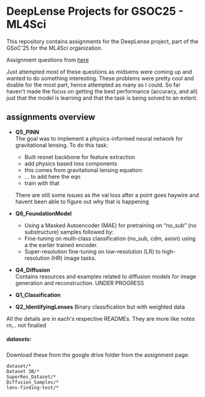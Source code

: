 # DeepLense Projects for GSOC25 - ML4Sci

This repository contains assignments for the DeepLense project, part of the GSoC'25 for the ML4Sci organization. 

Assignment questions from [here](https://docs.google.com/document/d/1a-5JiHph3K59gV3-kEZWzKYTFMvDeYiJvoE0U2I4x0w/edit?usp=sharing)


Just attempted most of these questions as midsems were coming up and wanted to do something interesting. These problems were pretty cool and doable for the most part, hence attempted as many as I could. So far haven't made the focus on getting the best performance (accuracy, and all) just that the model is learning and that the task is being solved to an extent.

## assignments overview

- **Q5_PINN**  
    The goal was to implement a physics-informed neural network for gravitational lensing. 
    To do this task:
    - Built resnet backbone for feature extraction
    - add physics based loss components
    - this comes from gravitational lensing equation:
    - ... to add here the eqn
    - train with that

    There are still some issues as the val loss after a point goes haywire and havent been able to figure out why that is happening

- **Q6_FoundationModel**  
    - Using a Masked Autoencoder (MAE) for pretraining on “no_sub” (no substructure) samples followed by:
    - Fine-tuning on multi-class classification (no_sub, cdm, axion) using a the earlier trained encoder.
    - Super-resolution fine-tuning on low-resolution (LR) to high-resolution (HR) image tasks.
    
- **Q4_Diffusion**  
    Contains resources and examples related to diffusion models for image generation and reconstruction.
    UNDER PROGRESS

- **Q1_Classification**

- **Q2_IdentifyingLenses**
    Binary classification but with weighted data



All the details are in each's respective READMEs. They are more like notes rn,.. not finalied


##### datasets:
Download these from the google drive folder from the assignment page:
```
dataset/*
Dataset 3B/*
SuperRes_Dataset/*
Diffusion_Samples/*
lens-finding-test/*
```